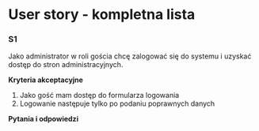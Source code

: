# User story - kompletna lista 


### S1 
Jako administrator w roli gościa chcę zalogować się do systemu i uzyskać dostęp do stron administracyjnych.

**Kryteria akceptacyjne**  
1. Jako gość mam dostęp do formularza logowania  
2. Logowanie następuje tylko po podaniu poprawnych danych

**Pytania i odpowiedzi**  
